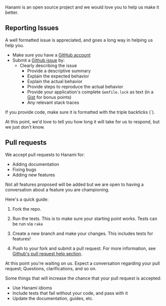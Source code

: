 Hanami is an open source project and we would love you to help us make it better.

## Reporting Issues

A well formatted issue is appreciated, and goes a long way in helping us help you.

* Make sure you have a [GitHub account](https://github.com/signup/free)
* Submit a [Github issue](./issues) by:
  * Clearly describing the issue
    * Provide a descriptive summary
    * Explain the expected behavior
    * Explain the actual behavior
    * Provide steps to reproduce the actual behavior
    * Provide your application's complete `Gemfile.lock` as text (in a [Gist](https://gist.github.com) for bonus points)
    * Any relevant stack traces

If you provide code, make sure it is formatted with the triple backticks (\`).

At this point, we'd love to tell you how long it will take for us to respond,
but we just don't know.

## Pull requests

We accept pull requests to Hanami for:

* Adding documentation
* Fixing bugs
* Adding new features

Not all features proposed will be added but we are open to having a conversation
about a feature you are championing.

Here's a quick guide:

1. Fork the repo.

2. Run the tests. This is to make sure your starting point works. Tests can be
run via `rake`

3. Create a new branch and make your changes. This includes tests for features!

4. Push to your fork and submit a pull request. For more information, see
[Github's pull request help section](https://help.github.com/articles/using-pull-requests/).

At this point you're waiting on us. Expect a conversation regarding your pull
request; Questions, clarifications, and so on.

Some things that will increase the chance that your pull request is accepted:

* Use Hanami idioms
* Include tests that fail without your code, and pass with it
* Update the documentation, guides, etc.
